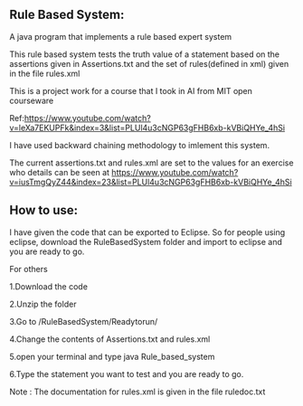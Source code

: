 
Rule Based System:
---------------------
A java program that implements a rule based expert system

This rule based system tests the truth value of a statement based on the assertions given in Assertions.txt and the set of rules(defined in xml) given in the file rules.xml

This is a project work for a course that I took in AI from MIT open courseware

Ref:https://www.youtube.com/watch?v=leXa7EKUPFk&index=3&list=PLUl4u3cNGP63gFHB6xb-kVBiQHYe_4hSi

I have used backward chaining methodology to imlement this system.

The current assertions.txt and rules.xml are set to the values for an exercise who details can be seen at https://www.youtube.com/watch?v=iusTmgQyZ44&index=23&list=PLUl4u3cNGP63gFHB6xb-kVBiQHYe_4hSi


How to use:
-------------------------

I have given the code that can be exported to Eclipse. So for people using eclipse, download the RuleBasedSystem folder and import to eclipse and you are ready to go.

For others

1.Download the code 

2.Unzip the folder 

3.Go to /RuleBasedSystem/Readytorun/

4.Change the contents of Assertions.txt and rules.xml

5.open your terminal and type java Rule_based_system

6.Type the statement you want to test and you are ready to go.


Note : The documentation for rules.xml is given in the file ruledoc.txt
